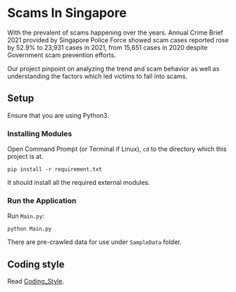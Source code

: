 # Scams In Singapore

With the prevalent of scams happening over the years. 
Annual Crime Brief 2021 provided by Singapore Police Force showed scam cases reported rose by 52.9% to 23,931 cases in  2021, from 15,651 cases in 2020 despite Government scam prevention efforts. 

Our project pinpoint on analyzing the trend and scam behavior as well as understanding the factors which led victims to fall into scams.

## Setup

Ensure that you are using Python3.

### Installing Modules

Open Command Prompt (or Terminal if Linux), `cd` to the directory which this project is at.
```
pip install -r requirement.txt
```

It should install all the required external modules.<br>

### Run the Application

Run `Main.py`:
```
python Main.py
```

There are pre-crawled data for use under `SampleData` folder.

## Coding style

Read [Coding_Style](https://github.com/wqyeo/ScamDataAnalysis/blob/main/Coding_Style.md).
